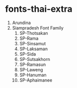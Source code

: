 # fonts-thai-extra



1. Arundina
2. Siampradesh Font Family
    1. SP-Thotsakan
    2. SP-Rama
    3. SP-Sinsamut
    4. SP-Laksaman
    5. SP-Sida
    6. SP-Sutsakhorn
    7. SP-Ramasun
    8. SP-Laweng
    9. SP-Hanuman
    10. SP-Aphaimanee

